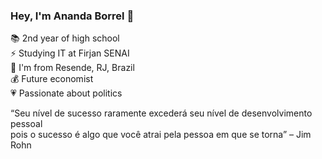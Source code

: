 ### Hey, I'm Ananda Borrel 👋

📚 2nd year of high school  
⚡ Studying IT at Firjan SENAI  
📍  I'm from Resende, RJ, Brazil  
💰 Future economist  
💗 Passionate about politics  

“Seu nível de sucesso raramente excederá seu nível de desenvolvimento pessoal  
pois o sucesso é algo que você atrai pela pessoa em que se torna” – Jim Rohn
